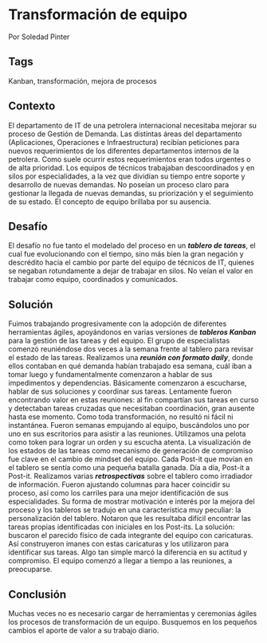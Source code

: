 Transformación de equipo
===
Por Soledad Pinter

Tags
---
Kanban, transformación, mejora de procesos

Contexto
---
El departamento de IT de una petrolera internacional necesitaba  mejorar su proceso de Gestión de Demanda.  Las distintas áreas  del departamento (Aplicaciones, Operaciones e Infraestructura) recibían  peticiones para nuevos requerimientos de los diferentes departamentos internos de la petrolera. Como suele ocurrir estos requerimientos eran todos urgentes o de alta prioridad. Los equipos de técnicos trabajaban descoordinados y en silos por especialidades, a la vez que dividían su tiempo entre soporte y desarrollo de nuevas demandas. No poseían un proceso claro para gestionar la llegada de nuevas demandas, su priorización y el seguimiento de su estado. El concepto de equipo brillaba por su ausencia.

Desafío
---
El desafío no fue tanto el modelado del proceso en un **_tablero de tareas_**, el cual fue evolucionando con el tiempo, sino más bien la gran negación y descrédito hacia el cambio por parte del equipo de técnicos de IT, quienes se negaban rotundamente a dejar de trabajar en silos.  No veían el valor en trabajar como equipo, coordinados y comunicados.

Solución
---
Fuimos trabajando progresivamente con la adopción de diferentes herramientas ágiles, apoyándonos en varias versiones de **_tableros Kanban_** para la gestión de las tareas y del equipo.
El grupo de especialistas comenzó reuniéndose dos veces a la semana frente al tablero para revisar el estado de las tareas. Realizamos una **_reunión con formato daily_**, donde ellos contaban en qué demanda habían trabajado esa semana, cuál iban a tomar luego y fundamentalmente comenzaron a hablar de sus impedimentos y dependencias. Básicamente comenzaron a escucharse, hablar de sus soluciones y coordinar sus tareas. Lentamente fueron encontrando valor en estas reuniones: al fin compartían sus tareas en curso y detectaban tareas cruzadas que necesitaban coordinación, gran ausente hasta ese momento.
Como toda transformación, no resultó ni fácil ni instantánea. Fueron semanas empujando al equipo, buscándolos uno por uno en sus escritorios para asistir a las reuniones. Utilizamos una pelota como token para lograr un orden y su escucha atenta. La visualización de los estados de las tareas como mecanismo de generación de compromiso fue clave en el cambio de mindset del equipo. Cada Post-it que movían en el tablero se sentía como una pequeña batalla ganada. Día a día, Post-it a Post-it.
Realizamos varias **_retrospectivas_** sobre el tablero como irradiador de información. Fueron ajustando columnas para hacer coincidir su proceso, así como los carriles para una mejor identificación de sus especialidades.
Su forma de mostrar motivación e interés por la mejora del proceso y los tableros se tradujo en una característica muy peculiar: la personalización del tablero.  Notaron que les resultaba difícil encontrar las tareas propias identificadas con iniciales en los Post-its. La solución: buscaron el parecido físico de cada integrante del equipo con caricaturas. Así construyeron imanes con estas caricaturas y los utilizaron para identificar sus tareas. Algo tan simple marcó la diferencia en su actitud y compromiso.  El equipo comenzó a llegar a tiempo a las reuniones, a preocuparse.

Conclusión
---
Muchas veces no es necesario cargar de herramientas y ceremonias ágiles los procesos de transformación de un equipo. Busquemos en los pequeños cambios el aporte  de valor a su trabajo diario.
